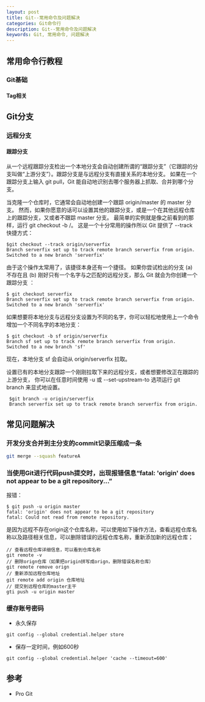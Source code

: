 ```yaml
---
layout: post
title: Git--常用命令及问题解决
categories: Git命令行
description: Git--常用命令及问题解决
keywords: Git, 常用命令, 问题解决
---
```


## 常用命令行教程

### Git基础

#### Tag相关



## Git分支

### 远程分支

#### 跟踪分支

从一个远程跟踪分支检出一个本地分支会自动创建所谓的“跟踪分支”（它跟踪的分支叫做“上游分支”）。跟踪分支是与远程分支有直接关系的本地分支。 如果在一个跟踪分支上输入 git pull，Git 能自动地识别去哪个服务器上抓取、合并到哪个分支。  

当克隆一个仓库时，它通常会自动地创建一个跟踪 origin/master 的 master 分支。 然而，如果你愿意的话可以设置其他的跟踪分支，或是一个在其他远程仓库上的跟踪分支，又或者不跟踪 master 分支。 最简单的实例就是像之前看到的那样，运行 git checkout -b <branch> <remote>/<branch>。 这是一个十分常用的操作所以 Git 提供了 --track 快捷方式：  

```shell
$git checkout --track origin/serverfix
Branch serverfix set up to track remote branch serverfix from origin.
Switched to a new branch 'serverfix'
```

由于这个操作太常用了，该捷径本身还有一个捷径。 如果你尝试检出的分支 (a) 不存在且 (b) 刚好只有一个名字与之匹配的远程分支，那么 Git 就会为你创建一个跟踪分支  ：

```shell
$ git checkout serverfix
Branch serverfix set up to track remote branch serverfix from origin.
Switched to a new branch 'serverfix'
```

如果想要将本地分支与远程分支设置为不同的名字，你可以轻松地使用上一个命令增加一个不同名字的本地分支：  

```shell
$ git checkout -b sf origin/serverfix
Branch sf set up to track remote branch serverfix from origin.
Switched to a new branch 'sf'
```

现在，本地分支 sf 会自动从 origin/serverfix 拉取。  

设置已有的本地分支跟踪一个刚刚拉取下来的远程分支，或者想要修改正在跟踪的上游分支， 你可以在任意时间使用 -u 或 --set-upstream-to 选项运行 git branch 来显式地设置。  

```shell
 $git branch -u origin/serverfix
 Branch serverfix set up to track remote branch serverfix from origin.
```



## 常见问题解决
### 开发分支合并到主分支的commit记录压缩成一条

```bash
git merge --squash featureA
```

### 当使用Git进行代码push提交时，出现报错信息“fatal: 'origin' does not appear to be a git repository...”

报错：

```shell
$ git push -u origin master
fatal: 'origin' does not appear to be a git repository
fatal: Could not read from remote repository.
```

是因为远程不存在origin这个仓库名称，可以使用如下操作方法，查看远程仓库名称以及路径相关信息，可以删除错误的远程仓库名称，重新添加新的远程仓库；

```shell
// 查看远程仓库详细信息，可以看到仓库名称
git remote -v                     
// 删除orign仓库（如果把origin拼写成orign，删除错误名称仓库）
git remote remove orign       
// 重新添加远程仓库地址
git remote add origin 仓库地址 
// 提交到远程仓库的master主干
gti push -u origin master
```

### 缓存账号密码

- 永久保存

```shell
git config --global credential.helper store 
```

- 保存一定时间，例如600秒

```shell
git config --global credential.helper 'cache --timeout=600'
```



## 参考

- Pro Git
